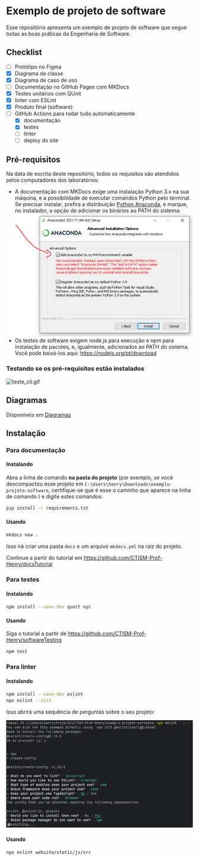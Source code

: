 # Exemplo de projeto de software

Esse repositório apresenta um exemplo de projeto de software que segue todas as boas práticas da Engenharia de Software.

## Checklist

- [ ] Protótipo no Figma
- [x] Diagrama de classe
- [x] Diagrama de caso de uso
- [ ] Documentação no GitHub Pages com MKDocs
- [x] Testes unitários com QUnit
- [x] linter com ESLint 
- [x] Produto final (software)
- [ ] GitHub Actions para rodar tudo automaticamente
  - [x] documentação
  - [x] testes
  - [ ] linter
  - [ ] deploy do site

## Pré-requisitos

Na data de escrita deste repositório, todos os requisitos são atendidos pelos computadores dos laboratórios:

* A documentação com MKDocs exige uma instalação Python 3.x na sua máquina, e a possibilidade de executar comandos 
  Python pelo terminal. Se precisar instalar, prefira a distribuição 
  [Python Anaconda](https://www.anaconda.com/download/success), e marque, no instalador, a opção de adicionar os 
  binários ao PATH do sistema:
  ![path_anaconda.png](images/path_anaconda.png)
* Os testes de software exigem node.js para execução e npm para instalação de pacotes, e, igualmente, adicionados ao
  PATH do sistema. Você pode baixá-los aqui: https://nodejs.org/pt/download

### Testando se os pré-requisitos estão instalados

![teste_cli.gif](images/teste_cli.gif)

## Diagramas

Disponíveis em [Diagramas](docs/diagramas.md)

## Instalação

### Para documentação

#### Instalando

Abra a linha de comando **na pasta do projeto** (por exemplo, se você descompactou esse projeto em 
`C:\Users\henry\Downloads\exemplo-projeto-software`, certifique-se que é esse o caminho que aparece na linha de comando
) e digite estes comandos:

```bash
pip install -r requirements.txt 
```

#### Usando

```bash
mkdocs new .
```

Isso irá criar uma pasta `docs` e um arquivo `mkdocs.yml` na raiz do projeto.

Continue a partir do tutorial em https://github.com/CTISM-Prof-Henry/docsTutorial

### Para testes 

#### Instalando

```bash
npm install --save-dev qunit nyc
```

#### Usando

Siga o tutorial a partir de https://github.com/CTISM-Prof-Henry/softwareTesting

```bash
npm test
```

### Para linter

#### Instalando

```bash
npm install --save-dev eslint
npx eslint --init
```

Isso abrirá uma sequência de perguntas sobre o seu projeto:

![eslint_instalacao.png](images/eslint_instalacao.png)

#### Usando

```bash
npx eslint website/static/js/src
```